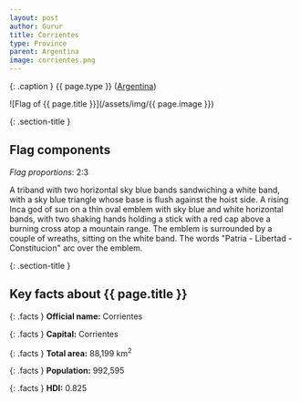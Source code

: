 ```yaml
---
layout: post
author: Gurur
title: Corrientes
type: Province
parent: Argentina
image: corrientes.png
---
```

{: .caption }
{{ page.type }} ([Argentina](/2019/03/11/argentina.html))

![Flag of {{ page.title }}](/assets/img/{{ page.image }})

{: .section-title }
## Flag components

*Flag proportions*: 2:3

A triband with two horizontal sky blue bands sandwiching a white band, with a sky blue triangle whose base is flush against the hoist side. A rising Inca god of sun on a thin oval emblem with sky blue and white horizontal bands, with two shaking hands holding a stick with a red cap above a burning cross atop a mountain range. The emblem is surrounded by a couple of wreaths, sitting on the white band. The words "Patria - Libertad - Constitucion" arc over the emblem.

{: .section-title }
## Key facts about {{ page.title }}

{: .facts }
**Official name:** Corrientes

{: .facts }
**Capital:** Corrientes

{: .facts }
**Total area:** 88,199 km<sup>2</sup>

{: .facts }
**Population:** 992,595

{: .facts }
**HDI:** 0.825